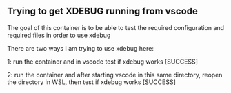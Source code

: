 ## Trying to get XDEBUG running from vscode

The goal of this container is to be able to test the required configuration and required files in order to use xdebug

There are two ways I am trying to use xdebug here:

1: run the container and in vscode test if xdebug works [SUCCESS]

2: run the container and after starting vscode in this same directory, reopen the directory in WSL, then test if xdebug works [SUCCESS]